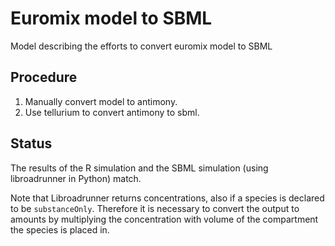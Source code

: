 # Euromix model to SBML

Model describing the efforts to convert euromix model to SBML

## Procedure

1. Manually convert model to antimony.
2. Use tellurium to convert antimony to sbml.

## Status

The results of the R simulation and the SBML simulation (using libroadrunner in Python) match.

Note that Libroadrunner returns concentrations, also if a species is declared to be `substanceOnly`. Therefore it is necessary to convert the output to amounts by multiplying the concentration with volume of the compartment the species is placed in.

